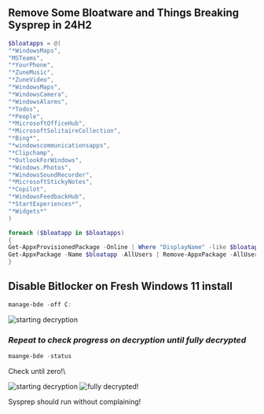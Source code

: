 ## Remove Some Bloatware and Things Breaking Sysprep in 24H2

```powershell
$bloatapps = @(
"*WindowsMaps",
"MSTeams",
"*YourPhone",
"*ZuneMusic",
"*ZuneVideo",
"*WindowsMaps",
"*WindowsCamera",
"*WindowsAlarms",
"*Todos",
"*People",
"*MicrosoftOfficeHub",
"*MicrosoftSolitaireCollection",
"*Bing*",
"*windowscommunicationsapps",
"*Clipchamp",
"*OutlookForWindows",
"*Windows.Photos",
"*WindowsSoundRecorder",
"*MicrosoftStickyNotes",
"*Copilot",
"*WindowsFeedbackHub",
"*StartExperiences*",
"*Widgets*"
)

foreach ($bloatapp in $bloatapps)
{
Get-AppxProvisionedPackage -Online | Where "DisplayName" -like $bloatapp | Remove-AppxProvisionedPackage -Online -Verbose
Get-AppxPackage -Name $bloatapp -AllUsers | Remove-AppxPackage -AllUsers -Verbose
}
```
## Disable Bitlocker on Fresh Windows 11 install
```powershell 
manage-bde -off C:
```
![starting decryption](https://prohtiusaws-0001.s3.us-east-1.amazonaws.com/off_cmd.png)

### *Repeat to check progress on decryption until fully decrypted*
```powershell
maange-bde -status
```
Check until zero!\

![starting decryption](https://prohtiusaws-0001.s3.us-east-1.amazonaws.com/check_progress.png)
![fully decrypted!](https://prohtiusaws-0001.s3.us-east-1.amazonaws.com/fully_decrypted.png)

Sysprep should run without complaining! 

